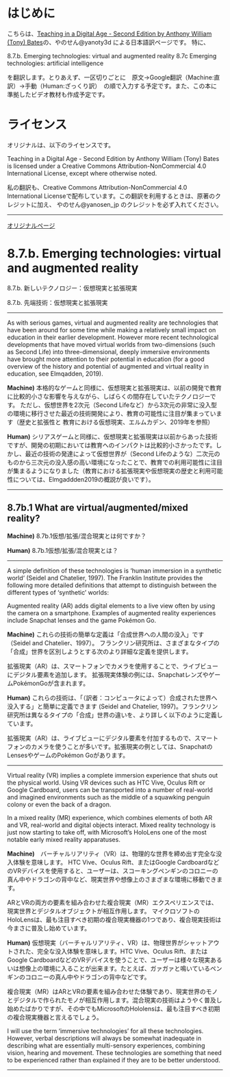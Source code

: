 # はじめに
こちらは、[Teaching in a Digital Age - Second Edition by Anthony William (Tony) Bates](https://pressbooks.bccampus.ca/teachinginadigitalagev2/)の、やのせん@yanoty3d による日本語訳ページです。 特に、

8.7.b. Emerging technologies: virtual and augmented reality
8.7c Emerging technologies: artificial intelligence

を翻訳します。とりあえず、一区切りごとに　原文→Google翻訳（Machine:直訳）→手動（Human:ざっくり訳）　の順で入力する予定です。また、この本に準拠したビデオ教材も作成予定です。

# ライセンス
オリジナルは、以下のライセンスです。

Teaching in a Digital Age - Second Edition by Anthony William (Tony) Bates is licensed under a Creative Commons Attribution-NonCommercial 4.0 International License, except where otherwise noted.

私の翻訳も、Creative Commons Attribution-NonCommercial 4.0 International Licenseで配布しています。この翻訳を利用するときは、原著のクレジットに加え、 やのせん@yanosen_jp のクレジットを必ず入れてください。

***
[オリジナルページ](https://pressbooks.bccampus.ca/teachinginadigitalagev2/chapter/8-7-2-emerging-technologies-virtual-augmented-mixed-reality/)

# 8.7.b. Emerging technologies: virtual and augmented reality

8.7.b. 新しいテクノロジー：仮想現実と拡張現実

8.7.b. 先端技術：仮想現実と拡張現実

***

As with serious games, virtual and augmented reality are technologies that have been around for some time while making a relatively small impact on education in their earlier development. However more recent technological developments that have moved virtual worlds from two-dimensions (such as Second Life) into three-dimensional, deeply immersive environments have brought more attention to their potential in education (for a good overview of the history and potential of augmented and virtual reality in education, see Elmqadden, 2019).

**Machine)** 本格的なゲームと同様に、仮想現実と拡張現実は、以前の開発で教育に比較的小さな影響を与えながら、しばらくの間存在していたテクノロジーです。 ただし、仮想世界を2次元（Second Lifeなど）から3次元の非常に没入型の環境に移行させた最近の技術開発により、教育の可能性に注目が集まっています（歴史と拡張性と 教育における仮想現実、エルムカデン、2019年を参照）

**Human)** シリアスゲームと同様に、仮想現実と拡張現実は以前からあった技術ですが、開発の初期においては教育へのインパクトは比較的小さかったです。しかし、最近の技術の発達によって仮想世界が（Second Lifeのような）二次元のものから三次元の没入感の高い環境になったことで、教育での利用可能性に注目が集まるようになりました（教育における拡張現実や仮想現実の歴史と利用可能性については、Elmgaddden2019の概説が良いです）。

***

## 8.7b.1 What are virtual/augmented/mixed reality?

**Machine)** 8.7b.1仮想/拡張/混合現実とは何ですか？

**Human)** 8.7b.1仮想/拡張/混合現実とは？

***

A simple definition of these technologies is ‘human immersion in a synthetic world‘ (Seidel and Chatelier, 1997). The Franklin Institute provides the following more detailed definitions that attempt to distinguish between the different types of ‘synthetic’ worlds:

Augmented reality (AR) adds digital elements to a live view often by using the camera on a smartphone. Examples of augmented reality experiences include Snapchat lenses and the game Pokémon Go. 

**Machine)** これらの技術の簡単な定義は「合成世界への人間の没入」です（Seidel and Chatelier、1997）。 フランクリン研究所は、さまざまなタイプの「合成」世界を区別しようとする次のより詳細な定義を提供します。

拡張現実（AR）は、スマートフォンでカメラを使用することで、ライブビューにデジタル要素を追加します。 拡張現実体験の例には、SnapchatレンズやゲームPokémonGoが含まれます。

**Human)** これらの技術は、「（訳者：コンピュータによって）合成された世界へ没入する」と簡単に定義できます (Seidel and Chatelier, 1997)。フランクリン研究所は異なるタイプの「合成」世界の違いを、より詳しく以下のように定義しています。

拡張現実（AR）は、ライブビューにデジタル要素を付加するもので、スマートフォンのカメラを使うことが多いです。拡張現実の例としては、SnapchatのLensesやゲームのPokémon Goがあります。

***

Virtual reality (VR) implies a complete immersion experience that shuts out the physical world. Using VR devices such as HTC Vive, Oculus Rift or Google Cardboard, users can be transported into a number of real-world and imagined environments such as the middle of a squawking penguin colony or even the back of a dragon.

In a mixed reality (MR) experience, which combines elements of both AR and VR, real-world and digital objects interact. Mixed reality technology is just now starting to take off, with Microsoft’s HoloLens one of the most notable early mixed reality apparatuses.

**Machine)**　バーチャルリアリティ（VR）は、物理的な世界を締め出す完全な没入体験を意味します。 HTC Vive、Oculus Rift、またはGoogle CardboardなどのVRデバイスを使用すると、ユーザーは、スコーキングペンギンのコロニーの真ん中やドラゴンの背中など、現実世界や想像上のさまざまな環境に移動できます。

ARとVRの両方の要素を組み合わせた複合現実（MR）エクスペリエンスでは、現実世界とデジタルオブジェクトが相互作用します。 マイクロソフトのHoloLensは、最も注目すべき初期の複合現実機器の1つであり、複合現実技術は今まさに普及し始めています。

**Human)** 仮想現実（バーチャルリアリティ、VR）は、物理世界がシャットアウトされた、完全な没入体験を意味します。HTC Vive、Oculus Rift、またはGoogle CardboardなどのVRデバイスを使うことで、ユーザーは様々な現実あるいは想像上の環境に入ることが出来ます。たとえば、ガァガァと鳴いているペンギンのコロニーの真ん中やドラゴンの背中などです。

複合現実（MR）はARとVRの要素を組み合わせた体験であり、現実世界のモノとデジタルで作られたモノが相互作用します。混合現実の技術はようやく普及し始めたばかりですが、その中でもMicrosoftのHololensは、最も注目すべき初期の複合現実機器と言えるでしょう。

I will use the term ‘immersive technologies’ for all these technologies. However, verbal descriptions will always be somewhat inadequate in describing what are essentially multi-sensory experiences, combining vision, hearing and movement. These technologies are something that need to be experienced rather than explained if they are to be better understood. 

***


